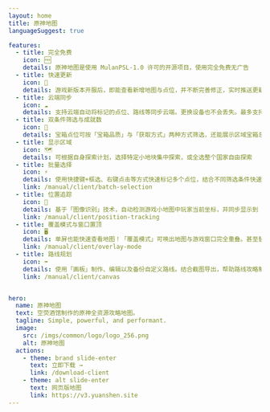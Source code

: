 ```yaml
---
layout: home
title: 原神地图
languageSuggest: true

features:
  - title: 完全免费
    icon: 🆓
    details: 原神地图是使用 MulanPSL-1.0 许可的开源项目，使用完全免费无广告
  - title: 快速更新
    icon: 🚀
    details: 游戏新版本开服后，即能查看新增地图与点位，并不断完善修正，实时推送更新。抢先100%探索
  - title: 云端同步
    icon: ☁️
    details: 支持云端自动将标记的点位、路线等同步云端。更换设备也不会丢失。最多支持20个不同存档。
  - title: 双条件筛选与成就数
    icon: 🦾
    details: 宝箱点位可按「宝箱品质」与「获取方式」两种方式筛选，还能展示区域宝箱总成就数。满足奖励优先、排查宝箱成就数、仙灵成就数、挑战成就数等不同需求。
  - title: 显示区域
    icon: 🗺️
    details: 可根据自身探索计划，选择特定小地块集中探索，或全选整个国家自由探索
  - title: 批量选择
    icon: ⚡
    details: 使用快捷键+框选、右键点击等方式快速标记多个点位，结合不同筛选条件快速查缺补漏。
    link: /manual/client/batch-selection
  - title: 位置追踪
    icon: 🧭
    details: 基于「图像识别」技术，自动检测游戏小地图中玩家当前坐标，并同步显示到「地图客户端」内，就像游戏内地图一样，避免迷路。
    link: /manual/client/position-tracking
  - title: 覆盖模式与窗口置顶
    icon: 🖥️
    details: 单屏也能快速查看地图！「覆盖模式」可唤出地图与游戏窗口完全重叠。甚至替代游戏内大地图使用。「窗口置顶」可缩小地图窗口后持续显示在游戏上方，或可替代小地图使用。
    link: /manual/client/overlay-mode
  - title: 路线规划
    icon: ➡️
    details: 使用「画板」制作、编辑以及备份自定义路线。结合截图导出，帮助路线攻略制作者更便捷的创作攻略。
    link: /manual/client/canvas


hero:
  name: 原神地图
  text: 空荧酒馆制作的原神全资源攻略地图。
  tagline: Simple, powerful, and performant.
  image:
    src: /imgs/common/logo/logo_256.png
    alt: 原神地图
  actions:
    - theme: brand slide-enter
      text: 立即下载 →
      link: /download-client
    - theme: alt slide-enter
      text: 网页版地图
      link: https://v3.yuanshen.site
---
```

